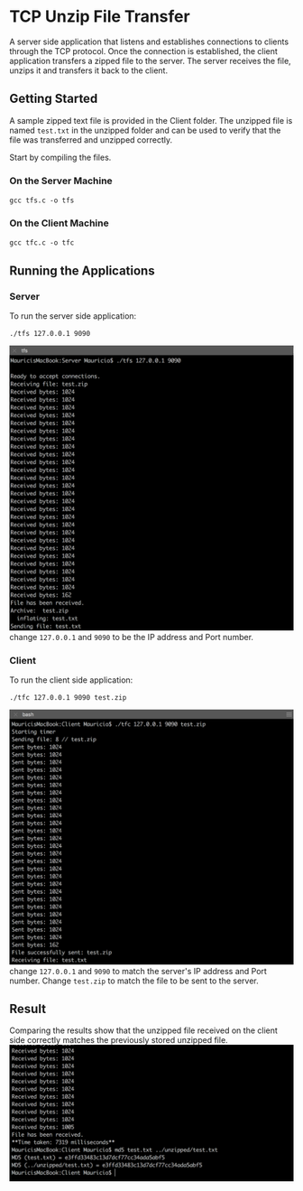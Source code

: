 # TCP Unzip File Transfer

A server side application that listens and establishes connections to clients  through the TCP protocol. Once the connection is established, the client application transfers a zipped file to the server. The server receives the file, unzips it and transfers it back to the client.

## Getting Started
A sample zipped text file is provided in the Client folder. The unzipped file is named ```test.txt``` in the unzipped folder and can be used to verify that the file was transferred and unzipped correctly.

Start by compiling the files.

### On the Server Machine
```
gcc tfs.c -o tfs
```
### On the Client Machine
```
gcc tfc.c -o tfc
```

## Running the Applications
### Server
To run the server side application:
```
./tfs 127.0.0.1 9090
```
![Alt text](ScreenShots/server.png)
change ```127.0.0.1``` and ```9090``` to be the IP address and Port number.

### Client
To run the client side application:
```
./tfc 127.0.0.1 9090 test.zip
```
![Alt text](ScreenShots/client.png)
change ```127.0.0.1``` and ```9090``` to match the server's IP address and Port number. Change ```test.zip``` to match the file to be sent to the server.

## Result
Comparing the results show that the unzipped file received on the client side correctly matches the previously stored unzipped file.
![Alt text](ScreenShots/results.png)
